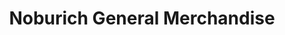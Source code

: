 ---
title: "Noburich General Merchandise"
url: /manila/noburich-general-merchandise/
shop: Elektronik
---